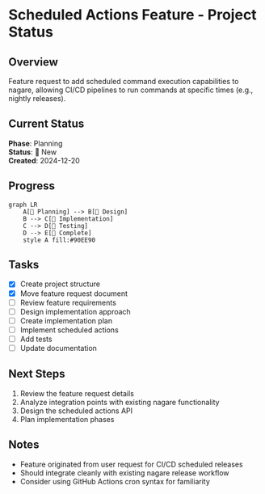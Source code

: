 # Scheduled Actions Feature - Project Status

## Overview

Feature request to add scheduled command execution capabilities to nagare, allowing CI/CD pipelines to run commands at
specific times (e.g., nightly releases).

## Current Status

**Phase**: Planning\
**Status**: 🌱 New\
**Created**: 2024-12-20

## Progress

```mermaid
graph LR
    A[🌱 Planning] --> B[🌿 Design]
    B --> C[🌿 Implementation]
    C --> D[🌳 Testing]
    D --> E[🍃 Complete]
    style A fill:#90EE90
```

## Tasks

- [x] Create project structure
- [x] Move feature request document
- [ ] Review feature requirements
- [ ] Design implementation approach
- [ ] Create implementation plan
- [ ] Implement scheduled actions
- [ ] Add tests
- [ ] Update documentation

## Next Steps

1. Review the feature request details
2. Analyze integration points with existing nagare functionality
3. Design the scheduled actions API
4. Plan implementation phases

## Notes

- Feature originated from user request for CI/CD scheduled releases
- Should integrate cleanly with existing nagare release workflow
- Consider using GitHub Actions cron syntax for familiarity
